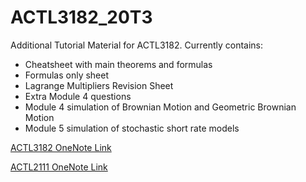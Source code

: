 # ACTL3182_20T3
Additional Tutorial Material for ACTL3182. Currently contains:  
* Cheatsheet with main theorems and formulas
* Formulas only sheet
* Lagrange Multipliers Revision Sheet
* Extra Module 4 questions
* Module 4 simulation of Brownian Motion and Geometric Brownian Motion
* Module 5 simulation of stochastic short rate models

[ACTL3182 OneNote Link](https://unsw-my.sharepoint.com/:o:/g/personal/z5163239_ad_unsw_edu_au/EnaV5Jz_XMtJsu8sN1jBExYBqjoJMO9aMJMY2ygd64zBAA?e=4jVI3i)    

[ACTL2111 OneNote Link](https://unsw-my.sharepoint.com/:o:/g/personal/z5163239_ad_unsw_edu_au/Envk5dS3C2JPiXHAx9P5PloBEwI2Ndh54LIEaVGhyFPbqA?e=VAqCBp)
